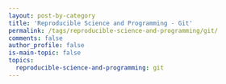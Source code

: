 ```yaml
---
layout: post-by-category
title: 'Reproducible Science and Programming - Git'
permalink: /tags/reproducible-science-and-programming/git/
comments: false
author_profile: false
is-main-topic: false
topics:
  reproducible-science-and-programming: git
---
```

